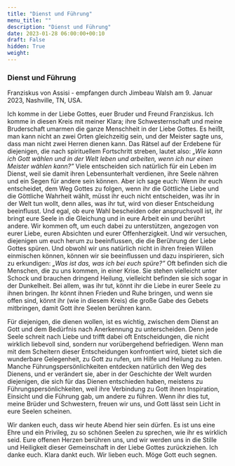 ```yaml
---
title: "Dienst und Führung"
menu_title: ""
description: "Dienst und Führung"
date: 2023-01-28 06:00:00+00:10
draft: False
hidden: True
weight:
---
```

### Dienst und Führung

Franziskus von Assisi - empfangen durch Jimbeau Walsh am 9. Januar 2023, Nashville, TN, USA.

Ich komme in der Liebe Gottes, euer Bruder und Freund Franziskus. Ich komme in diesen Kreis mit meiner Klara; ihre Schwesternschaft und meine Bruderschaft umarmen die ganze Menschheit in der Liebe Gottes. Es heißt, man kann nicht an zwei Orten gleichzeitig sein, und der Meister sagte uns, dass man nicht zwei Herren dienen kann. Das Rätsel auf der Erdebene für diejenigen, die nach spirituellem Fortschritt streben, lautet also: *„Wie kann ich Gott wählen und in der Welt leben und arbeiten, wenn ich nur einen Meister wählen kann?”* Viele entscheiden sich natürlich für ein Leben im Dienst, weil sie damit ihren Lebensunterhalt verdienen, ihre Seele nähren und ein Segen für andere sein können. Aber ich sage euch: Wenn ihr euch entscheidet, dem Weg Gottes zu folgen, wenn ihr die Göttliche Liebe und die Göttliche Wahrheit wählt, müsst ihr euch nicht entscheiden, was ihr in der Welt tun wollt, denn alles, was ihr tut, wird von dieser Entscheidung beeinflusst. Und egal, ob eure Wahl bescheiden oder anspruchsvoll ist, ihr bringt eure Seele in die Gleichung und in eure Arbeit ein und berührt andere. Wir kommen oft, um euch dabei zu unterstützen, angezogen von eurer Liebe, euren Absichten und eurer Offenherzigkeit. Und wir versuchen, diejenigen um euch herum zu beeinflussen, die die Berührung der Liebe Gottes spüren. Und obwohl wir uns natürlich nicht in ihren freien Willen einmischen können, können wir sie beeinflussen und dazu inspirieren, sich zu erkundigen: *„Was ist das, was ich bei euch spüre?”* Oft befinden sich die Menschen, die zu uns kommen, in einer Krise. Sie stehen vielleicht unter Schock und brauchen dringend Heilung, vielleicht befinden sie sich sogar in der Dunkelheit. Bei allem, was ihr tut, könnt ihr die Liebe in eurer Seele zu ihnen bringen. Ihr könnt ihnen Frieden und Ruhe bringen, und wenn sie offen sind, könnt ihr (wie in diesem Kreis) die große Gabe des Gebets mitbringen, damit Gott ihre Seelen berühren kann.

Für diejenigen, die dienen wollen, ist es wichtig, zwischen dem Dienst an Gott und dem Bedürfnis nach Anerkennung zu unterscheiden. Denn jede Seele schreit nach Liebe und trifft dabei oft Entscheidungen, die nicht wirklich liebevoll sind, sondern nur vorübergehend befriedigen. Wenn man mit dem Scheitern dieser Entscheidungen konfrontiert wird, bietet sich die wunderbare Gelegenheit, zu Gott zu rufen, um Hilfe und Heilung zu beten. Manche Führungspersönlichkeiten entdecken natürlich den Weg des Dienens, und er verändert sie, aber in der Geschichte der Welt wurden diejenigen, die sich für das Dienen entschieden haben, meistens zu Führungspersönlichkeiten, weil ihre Verbindung zu Gott ihnen Inspiration, Einsicht und die Führung gab, um andere zu führen. Wenn ihr dies tut, meine Brüder und Schwestern, freuen wir uns, und Gott lässt sein Licht in eure Seelen scheinen.

Wir danken euch, dass wir heute Abend hier sein dürfen. Es ist uns eine Ehre und ein Privileg, zu so schönen Seelen zu sprechen, wie ihr es wirklich seid. Eure offenen Herzen berühren uns, und wir werden uns in die Stille und Heiligkeit dieser Gemeinschaft in der Liebe Gottes zurückziehen. Ich danke euch. Klara dankt euch. Wir lieben euch. Möge Gott euch segnen.
